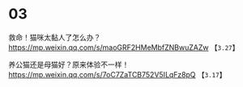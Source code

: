 
# 03

救命！猫咪太黏人了怎么办？ https://mp.weixin.qq.com/s/maoGRF2HMeMbfZNBwuZAZw  【`3.27`】

养公猫还是母猫好？原来体验不一样！ https://mp.weixin.qq.com/s/7oC7ZaTCB752V5ILqFz8pQ  【`3.17`】
